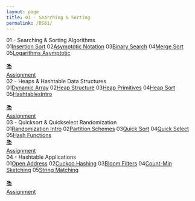 ```yaml
---
layout: page
title: 01 - Searching & Sorting
permalink: /DS01/
---
```


<div class="block" style="grid-template-columns: 1fr 1fr;">
  <div class="btn text"><div class="btn name">01 - Searching & Sorting Algorithms</div>
    <div class="row" style="grid-template-columns: 1fr 8fr;">
      <a class="btn box2">01</a><a href="/01-MSDS/DS01/M101/" class="btn box1">Insertion Sort</a>
      <a class="btn box2">02</a><a href="/01-MSDS/DS01/M102/" class="btn box1">Asymptotic Notation</a>
      <a class="btn box2">03</a><a href="/01-MSDS/DS01/M103/" class="btn box1">Binary Search</a>
      <a class="btn box2">04</a><a href="/01-MSDS/DS01/M104/" class="btn box1">Merge Sort</a>
      <a class="btn box2">05</a><a href="/01-MSDS/DS01/M105/" class="btn box1">Logarithms Asymptotic</a>
    </div>
    <br>
    <div class="row" style="grid-template-columns: 1fr 1fr 1fr;">
      <a href="//" class="btn box2">📚<br>Assignment</a>
    </div>
  </div>
  <div class="btn text"><div class="btn name">02 - Heaps & Hashtable Data Structures</div>
    <div class="row" style="grid-template-columns: 1fr 8fr;">
      <a class="btn box2">01</a><a href="/01-MSDS/DS01/M201/" class="btn box1">Dynamic Array</a>
      <a class="btn box2">02</a><a href="/01-MSDS/DS01/M202/" class="btn box1">Heap Structure</a>
      <a class="btn box2">03</a><a href="/01-MSDS/DS01/M203/" class="btn box1">Heap Primitives</a>
      <a class="btn box2">04</a><a href="/01-MSDS/DS01/M204/" class="btn box1">Heap Sort</a>
      <a class="btn box2">05</a><a href="/01-MSDS/DS01/M205/" class="btn box1">HashtablesIntro</a>
    </div>
    <br>
    <div class="row" style="grid-template-columns: 1fr 1fr 1fr;">
      <a href="//" class="btn box2">📚<br>Assignment</a>
    </div>
  </div>
</div>

<div class="block" style="grid-template-columns: 1fr 1fr;">
  <div class="btn text"><div class="btn name">03 - Quicksort & Quickselect Randomization</div>
    <div class="row" style="grid-template-columns: 2fr 1fr;">
    <div class="row" style="grid-template-columns: 1fr 5fr;">
      <a class="btn box2">01</a><a href="/01-MSDS/DS01/M301/" class="btn box1">Randomization Intro</a>
      <a class="btn box2">02</a><a href="/01-MSDS/DS01/M302/" class="btn box1">Partition Schemes</a>
      <a class="btn box2">03</a><a href="/01-MSDS/DS01/M303/" class="btn box1">Quick Sort</a>
      <a class="btn box2">04</a><a href="/01-MSDS/DS01/M304/" class="btn box1">Quick Select</a>
      <a class="btn box2">05</a><a href="/01-MSDS/DS01/M305/" class="btn box1">Hash Functions</a>
    </div>
    <div class="row" style="grid-template-columns: 1fr;">
      <a href="//" class="btn box2">📚<br>Assignment</a>
    </div>
  </div>
  <div class="btn text"><div class="btn name">04 - Hashtable Applications</div>
    <div class="row" style="grid-template-columns: 1fr 8fr;">
      <a class="btn box2">01</a><a href="/01-MSDS/DS01/M401/" class="btn box1">Open Address</a>
      <a class="btn box2">02</a><a href="/01-MSDS/DS01/M402/" class="btn box1">Cuckoo Hashing</a>
      <a class="btn box2">03</a><a href="/01-MSDS/DS01/M403/" class="btn box1">Bloom Filters</a>
      <a class="btn box2">04</a><a href="/01-MSDS/DS01/M404/" class="btn box1">Count-Min Sketching</a>
      <a class="btn box2">05</a><a href="/01-MSDS/DS01/M405/" class="btn box1">String Matching</a>
    </div>
    <br>
    <div class="row" style="grid-template-columns: 1fr 1fr 1fr;">
      <a href="//" class="btn box2">📚<br>Assignment</a>
    </div>
  </div>
</div>
